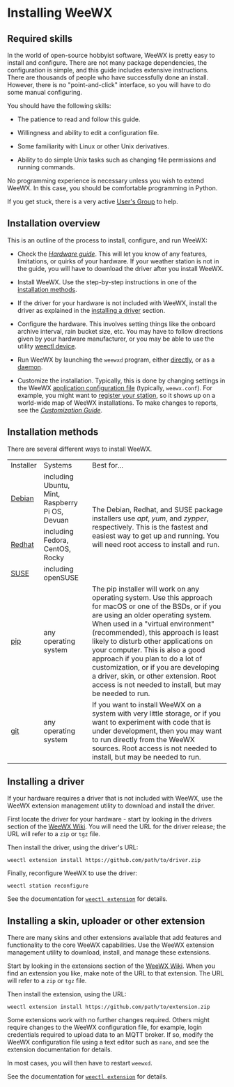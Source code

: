 # Installing WeeWX

## Required skills

In the world of open-source hobbyist software, WeeWX is pretty easy to install
and configure. There are not many package dependencies, the configuration is
simple, and this guide includes extensive instructions. There are thousands of
people who have successfully done an install. However, there is no
"point-and-click" interface, so you will have to do some manual configuring.

You should have the following skills:

* The patience to read and follow this guide.

* Willingness and ability to edit a configuration file.

* Some familiarity with Linux or other Unix derivatives.

* Ability to do simple Unix tasks such as changing file permissions and
  running commands.

No programming experience is necessary unless you wish to extend WeeWX. In
this case, you should be comfortable programming in Python.

If you get stuck, there is a very active
[User's Group](https://groups.google.com/g/weewx-user) to help.


## Installation overview

This is an outline of the process to install, configure, and run WeeWX:

* Check the [_Hardware guide_](../hardware/drivers.md).  This will let you
  know of any features, limitations, or quirks of your hardware. If your weather
  station is not in the guide, you will have to download the driver after you
  install WeeWX.

* Install WeeWX. Use the step-by-step instructions in one of the
  [installation methods](#installation-methods).

* If the driver for your hardware is not included with WeeWX, install the
  driver as explained in the [installing a driver](#installing-a-driver)
  section.

* Configure the hardware. This involves setting things like the onboard
  archive interval, rain bucket size, etc. You may have to follow directions
  given by your hardware manufacturer, or you may be able to use the utility
  [weectl device](../utilities/weectl-device.md).

* Run WeeWX by launching the `weewxd` program, either
  [directly](running.md#running-directly), or as a
  [daemon](running.md#running-as-a-daemon).

* Customize the installation. Typically, this is done by changing settings in
  the WeeWX [application configuration
  file](../reference/weewx-options/introduction.md) (typically, `weewx.conf`).
  For example, you might want to [register your
  station](../reference/weewx-options/stdrestful.md#stationregistry), so it
  shows up on a world-wide map of WeeWX installations. To make changes to reports,
  see the [_Customization Guide_](../custom/introduction.md).


## Installation methods

There are several different ways to install WeeWX.

<table>
  <tr><td>Installer</td><td>Systems</td><td>Best for...</td></tr>
  <tr>
    <td><a href="../quickstarts/debian.md">Debian</a></td>
    <td>including Ubuntu, Mint, Raspberry Pi OS, Devuan</td>
    <td rowspan=3>
      The Debian, Redhat, and SUSE package installers use <em>apt</em>, 
      <em>yum</em>, and <em>zypper</em>, respectively. This is the fastest 
      and easiest way to get up and running. You will need root access to 
      install and run.
    </td>
  </tr>
  <tr>
    <td><a href="../quickstarts/redhat.md">Redhat</a></td>
    <td>including Fedora, CentOS, Rocky</td>
  </tr>
  <tr>
    <td><a href="../quickstarts/suse.md">SUSE</a></td>
    <td>including openSUSE</td>
  </tr>
  <tr>
    <td><a href="../quickstarts/pip.md">pip</a></td>
    <td>any operating system</td>
    <td>
The pip installer will work on any operating system. Use this approach for macOS
or one of the BSDs, or if you are using an older operating system. When used in
a "virtual environment" (recommended), this approach is least likely to disturb
other applications on your computer. This is also a good approach if you plan to
do a lot of customization, or if you are developing a driver, skin, or other
extension. Root access is not needed to install, but may be needed to run.
    </td>
  </tr>
  <tr>
    <td><a href="../quickstarts/git.md">git</a></td>
    <td>any operating system</td>
    <td>
If you want to install WeeWX on a system with very little storage, or if you
want to experiment with code that is under development, then you may want to
run directly from the WeeWX sources.  Root access is not needed to install, but 
may be needed to run.
    </td>
  </tr>
</table>

## Installing a driver

If your hardware requires a driver that is not included with WeeWX, use the
WeeWX extension management utility to download and install the driver.

First locate the driver for your hardware - start by looking in the drivers
section of the [WeeWX Wiki](https://github.com/weewx/weewx/wiki#drivers). You
will need the URL for the driver release; the URL will refer to a `zip` or
`tgz` file.

Then install the driver, using the driver's URL:
```
weectl extension install https://github.com/path/to/driver.zip
```

Finally, reconfigure WeeWX to use the driver:
```
weectl station reconfigure
```

See the documentation for [`weectl
extension`](../utilities/weectl-extension.md) for details.

## Installing a skin, uploader or other extension

There are many skins and other extensions available that add features and
functionality to the core WeeWX capabilities.  Use the WeeWX extension
management utility to download, install, and manage these extensions.

Start by looking in the extensions section of the
[WeeWX Wiki](https;//github.com/weewx/weewx/wiki).  When you find an
extension you like, make note of the URL to that extension. The URL will refer
to a `zip` or `tgz` file.

Then install the extension, using the URL:
```
weectl extension install https://github.com/path/to/extension.zip
```

Some extensions work with no further changes required.  Others might require
changes to the WeeWX configuration file, for example, login credentials
required to upload data to an MQTT broker.  If so, modify the WeeWX
configuration file using a text editor such as `nano`, and see the
extension documentation for details.

In most cases, you will then have to restart `weewxd`.

See the documentation for [`weectl
extension`](../utilities/weectl-extension.md) for details.
